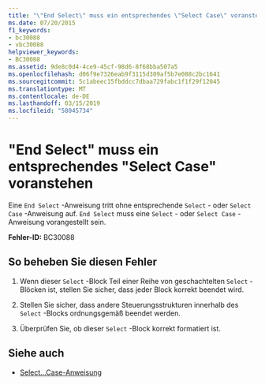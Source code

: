 ```yaml
---
title: "\"End Select\" muss ein entsprechendes \"Select Case\" voranstehen"
ms.date: 07/20/2015
f1_keywords:
- bc30088
- vbc30088
helpviewer_keywords:
- BC30088
ms.assetid: 9de8c0d4-4ce9-45cf-98d6-8f68bba507a5
ms.openlocfilehash: d06f9e7326eab9f3115d309af5b7e088c2bc1641
ms.sourcegitcommit: 5c1abeec15fbddcc7dbaa729fabc1f1f29f12045
ms.translationtype: MT
ms.contentlocale: de-DE
ms.lasthandoff: 03/15/2019
ms.locfileid: "58045734"
---
```

# <a name="end-select-must-be-preceded-by-a-matching-select-case"></a>"End Select" muss ein entsprechendes "Select Case" voranstehen
Eine `End Select` -Anweisung tritt ohne entsprechende `Select` - oder `Select Case` -Anweisung auf. `End Select` muss eine `Select` - oder `Select Case` -Anweisung vorangestellt sein.  
  
 **Fehler-ID:** BC30088  
  
## <a name="to-correct-this-error"></a>So beheben Sie diesen Fehler  
  
1.  Wenn dieser `Select` -Block Teil einer Reihe von geschachtelten `Select` -Blöcken ist, stellen Sie sicher, dass jeder Block korrekt beendet wird.  
  
2.  Stellen Sie sicher, dass andere Steuerungsstrukturen innerhalb des `Select` -Blocks ordnungsgemäß beendet werden.  
  
3.  Überprüfen Sie, ob dieser `Select` -Block korrekt formatiert ist.  
  
## <a name="see-also"></a>Siehe auch

- [Select...Case-Anweisung](../../visual-basic/language-reference/statements/select-case-statement.md)
